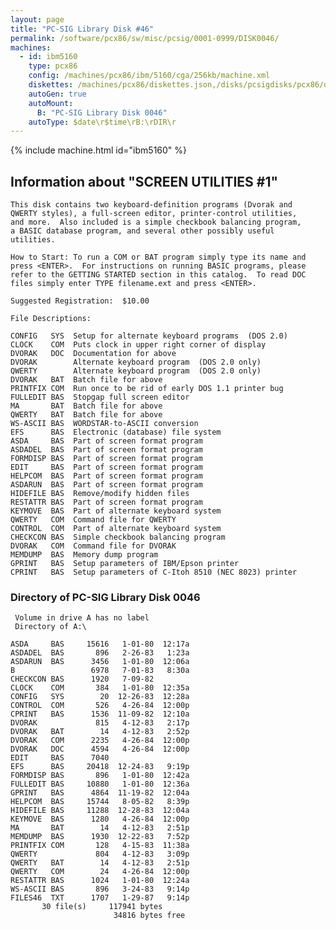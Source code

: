 ```yaml
---
layout: page
title: "PC-SIG Library Disk #46"
permalink: /software/pcx86/sw/misc/pcsig/0001-0999/DISK0046/
machines:
  - id: ibm5160
    type: pcx86
    config: /machines/pcx86/ibm/5160/cga/256kb/machine.xml
    diskettes: /machines/pcx86/diskettes.json,/disks/pcsigdisks/pcx86/diskettes.json
    autoGen: true
    autoMount:
      B: "PC-SIG Library Disk 0046"
    autoType: $date\r$time\rB:\rDIR\r
---
```


{% include machine.html id="ibm5160" %}

## Information about "SCREEN UTILITIES #1"

    This disk contains two keyboard-definition programs (Dvorak and
    QWERTY styles), a full-screen editor, printer-control utilities,
    and more.  Also included is a simple checkbook balancing program,
    a BASIC database program, and several other possibly useful
    utilities.
    
    How to Start: To run a COM or BAT program simply type its name and
    press <ENTER>.  For instructions on running BASIC programs, please
    refer to the GETTING STARTED section in this catalog.  To read DOC
    files simply enter TYPE filename.ext and press <ENTER>.
    
    Suggested Registration:  $10.00
    
    File Descriptions:
    
    CONFIG   SYS  Setup for alternate keyboard programs  (DOS 2.0)
    CLOCK    COM  Puts clock in upper right corner of display
    DVORAK   DOC  Documentation for above
    DVORAK        Alternate keyboard program  (DOS 2.0 only)
    QWERTY        Alternate keyboard program  (DOS 2.0 only)
    DVORAK   BAT  Batch file for above
    PRINTFIX COM  Run once to be rid of early DOS 1.1 printer bug
    FULLEDIT BAS  Stopgap full screen editor
    MA       BAT  Batch file for above
    QWERTY   BAT  Batch file for above
    WS-ASCII BAS  WORDSTAR-to-ASCII conversion
    EFS      BAS  Electronic (database) file system
    ASDA     BAS  Part of screen format program
    ASDADEL  BAS  Part of screen format program
    FORMDISP BAS  Part of screen format program
    EDIT     BAS  Part of screen format program
    HELPCOM  BAS  Part of screen format program
    ASDARUN  BAS  Part of screen format program
    HIDEFILE BAS  Remove/modify hidden files
    RESTATTR BAS  Part of screen format program
    KEYMOVE  BAS  Part of alternate keyboard system
    QWERTY   COM  Command file for QWERTY
    CONTROL  COM  Part of alternate keyboard system
    CHECKCON BAS  Simple checkbook balancing program
    DVORAK   COM  Command file for DVORAK
    MEMDUMP  BAS  Memory dump program
    GPRINT   BAS  Setup parameters of IBM/Epson printer
    CPRINT   BAS  Setup parameters of C-Itoh 8510 (NEC 8023) printer

### Directory of PC-SIG Library Disk 0046

     Volume in drive A has no label
     Directory of A:\

    ASDA     BAS     15616   1-01-80  12:17a
    ASDADEL  BAS       896   2-26-83   1:23a
    ASDARUN  BAS      3456   1-01-80  12:06a
    B                 6978   7-01-83   8:30a
    CHECKCON BAS      1920   7-09-82
    CLOCK    COM       384   1-01-80  12:35a
    CONFIG   SYS        20  12-26-83  12:28a
    CONTROL  COM       526   4-26-84  12:00p
    CPRINT   BAS      1536  11-09-82  12:10a
    DVORAK             815   4-12-83   2:17p
    DVORAK   BAT        14   4-12-83   2:52p
    DVORAK   COM      2235   4-26-84  12:00p
    DVORAK   DOC      4594   4-26-84  12:00p
    EDIT     BAS      7040
    EFS      BAS     20418  12-24-83   9:19p
    FORMDISP BAS       896   1-01-80  12:42a
    FULLEDIT BAS     10880   1-01-80  12:36a
    GPRINT   BAS      4864  11-19-82  12:04a
    HELPCOM  BAS     15744   8-05-82   8:39p
    HIDEFILE BAS     11288  12-28-83  12:04a
    KEYMOVE  BAS      1280   4-26-84  12:00p
    MA       BAT        14   4-12-83   2:51p
    MEMDUMP  BAS      1930  12-22-83   7:52p
    PRINTFIX COM       128   4-15-83  11:38a
    QWERTY             804   4-12-83   3:09p
    QWERTY   BAT        14   4-12-83   2:51p
    QWERTY   COM        24   4-26-84  12:00p
    RESTATTR BAS      1024   1-01-80  12:24a
    WS-ASCII BAS       896   3-24-83   9:14p
    FILES46  TXT      1707   1-29-87   9:14p
           30 file(s)     117941 bytes
                           34816 bytes free
